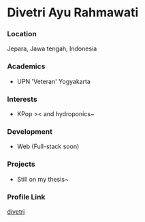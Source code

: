 # Divetri Ayu Rahmawati
### Location

Jepara, Jawa tengah, Indonesia

### Academics

- UPN 'Veteran' Yogyakarta

### Interests

- KPop >< and hydroponics~

### Development

- Web (Full-stack soon)

### Projects

- Still on my thesis~

### Profile Link

[divetri](https://github.com/divetri)
